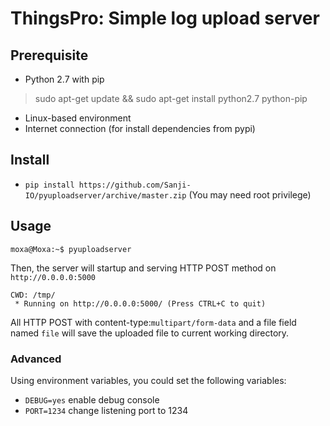 # ThingsPro: Simple log upload server

## Prerequisite
- Python 2.7 with pip
> sudo apt-get update && sudo apt-get install python2.7 python-pip

- Linux-based environment
- Internet connection (for install dependencies from pypi)

## Install
- `pip install https://github.com/Sanji-IO/pyuploadserver/archive/master.zip` (You may need root privilege)

## Usage

```
moxa@Moxa:~$ pyuploadserver
```
Then, the server will startup and serving HTTP POST method on `http://0.0.0.0:5000`

```
CWD: /tmp/
 * Running on http://0.0.0.0:5000/ (Press CTRL+C to quit)
```
All HTTP POST with content-type:`multipart/form-data` and a file field named `file` will save the uploaded file to current working directory.

### Advanced
Using environment variables, you could set the following variables:
- `DEBUG=yes` enable debug console
- `PORT=1234` change listening port to 1234

